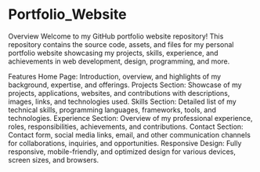 # Portfolio_Website
Overview
Welcome to my GitHub portfolio website repository! This repository contains the source code, assets, and files for my personal portfolio website showcasing my projects, skills, experience, and achievements in web development, design, programming, and more.

Features
Home Page: Introduction, overview, and highlights of my background, expertise, and offerings.
Projects Section: Showcase of my projects, applications, websites, and contributions with descriptions, images, links, and technologies used.
Skills Section: Detailed list of my technical skills, programming languages, frameworks, tools, and technologies.
Experience Section: Overview of my professional experience, roles, responsibilities, achievements, and contributions.
Contact Section: Contact form, social media links, email, and other communication channels for collaborations, inquiries, and opportunities.
Responsive Design: Fully responsive, mobile-friendly, and optimized design for various devices, screen sizes, and browsers.
